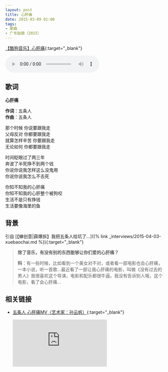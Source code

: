 ```yaml
---
layout: post
title: 心肝痛
date: 2015-03-09 01:00
tags:
- 歌曲
- 广东姑娘（2015）
---
```


[【酷狗音乐】心肝痛](http://www.kuwo.cn/play_detail/38950599){:target="_blank"}

<audio controls autoplay loop  src="https://onedrive.gimhoy.com/1drv/aHR0cHM6Ly8xZHJ2Lm1zL3UvcyFBbXVjeFU4NF9vc3NoQm5SSzkwcjgtdDd4cUVF.wav">
您的浏览器不支持 audio 标签。
</audio>

## 歌词

**心肝痛**

**作词**：五条人  
**作曲**：五条人

那个时候 你说要跟我走  
父母反对 你都要跟我走  
就算怎样辛苦 你要跟我走  
无论如何 你都要跟我走

时间眨眼过了两三年  
奔波了半死挣不到两个钱  
你说你说我怎样这么没鬼用  
你说你说我怎么不去死

你知不知我的心肝痛  
你知不知我的心肝整个被狗咬  
生活不是只有挣钱  
生活要像海里的鱼

## 背景

引自 [【蝉创意\|薛爆拆】我把五条人给坑了...]({% link _interviews/2015-04-03-xuebaochai.md %}){:target="_blank"}

> **除了音乐，有没有别的东西能够让你们爱的心肝痛？**
> 
> **科**：有一些时候，比如看到一个美女对不对，或者看一部电影也会心肝痛，一本小说，听一首歌…最近看了一部让我心肝痛的电影，叫做《没有过去的男人》我很喜欢这个导演，电影和配乐都很牛逼。我没有告诉别人哦，这个电影，看了会心肝痛…

## 相关链接

- [五条人 心肝痛MV（艺术家：孙云帆）](https://www.bilibili.com/video/BV11i4y1M7rt/?p=2){:target="_blank"}

  <div class="iframe-container"><iframe class="responsive-iframe" src='http://player.bilibili.com/player.html?aid=541976048&cid=228815158&page=2&high_quality=1' frameborder="no" allowfullscreen="true"></iframe></div>